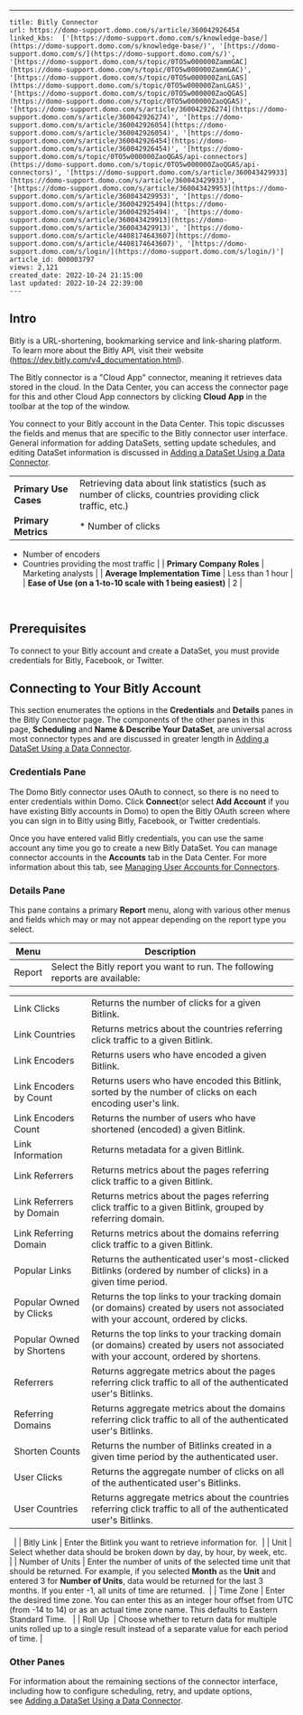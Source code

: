 ---
    title: Bitly Connector
    url: https://domo-support.domo.com/s/article/360042926454
    linked_kbs:  ['[https://domo-support.domo.com/s/knowledge-base/](https://domo-support.domo.com/s/knowledge-base/)', '[https://domo-support.domo.com/s/](https://domo-support.domo.com/s/)', '[https://domo-support.domo.com/s/topic/0TO5w000000ZammGAC](https://domo-support.domo.com/s/topic/0TO5w000000ZammGAC)', '[https://domo-support.domo.com/s/topic/0TO5w000000ZanLGAS](https://domo-support.domo.com/s/topic/0TO5w000000ZanLGAS)', '[https://domo-support.domo.com/s/topic/0TO5w000000ZaoQGAS](https://domo-support.domo.com/s/topic/0TO5w000000ZaoQGAS)', '[https://domo-support.domo.com/s/article/360042926274](https://domo-support.domo.com/s/article/360042926274)', '[https://domo-support.domo.com/s/article/360042926054](https://domo-support.domo.com/s/article/360042926054)', '[https://domo-support.domo.com/s/article/360042926454](https://domo-support.domo.com/s/article/360042926454)', '[https://domo-support.domo.com/s/topic/0TO5w000000ZaoQGAS/api-connectors](https://domo-support.domo.com/s/topic/0TO5w000000ZaoQGAS/api-connectors)', '[https://domo-support.domo.com/s/article/360043429933](https://domo-support.domo.com/s/article/360043429933)', '[https://domo-support.domo.com/s/article/360043429953](https://domo-support.domo.com/s/article/360043429953)', '[https://domo-support.domo.com/s/article/360042925494](https://domo-support.domo.com/s/article/360042925494)', '[https://domo-support.domo.com/s/article/360043429913](https://domo-support.domo.com/s/article/360043429913)', '[https://domo-support.domo.com/s/article/4408174643607](https://domo-support.domo.com/s/article/4408174643607)', '[https://domo-support.domo.com/s/login/](https://domo-support.domo.com/s/login/)']
    article_id: 000003797
    views: 2,121
    created_date: 2022-10-24 21:15:00
    last updated: 2022-10-24 22:39:00
    ---




Intro
------


Bitly is a URL-shortening, bookmarking service and link-sharing platform.  To learn more about the Bitly API, visit their website (<https://dev.bitly.com/v4_documentation.html>).


The Bitly connector is a "Cloud App" connector, meaning it retrieves data stored in the cloud. In the Data Center, you can access the connector page for this and other Cloud App connectors by clicking **Cloud App** in the toolbar at the top of the window.  


You connect to your Bitly account in the Data Center. This topic discusses the fields and menus that are specific to the Bitly connector user interface. General information for adding DataSets, setting update schedules, and editing DataSet information is discussed in [Adding a DataSet Using a Data Connector](/s/article/360042926274 "Adding a DataSet Using a Data Connector").




|  |  |
| --- | --- |
| **Primary Use Cases** | Retrieving data about link statistics (such as number of clicks, countries providing click traffic, etc.) |
| **Primary Metrics** | * Number of clicks
* Number of encoders
* Countries providing the most traffic
 |
| **Primary Company Roles** | Marketing analysts |
| **Average Implementation Time** | Less than 1 hour |
| **Ease of Use (on a 1-to-10 scale with 1 being easiest)** | 2 |


 


Prerequisites
-------------


To connect to your Bitly account and create a DataSet, you must provide credentials for Bitly, Facebook, or Twitter. 


Connecting to Your Bitly Account
--------------------------------


This section enumerates the options in the **Credentials** and **Details** panes in the Bitly Connector page. The components of the other panes in this page, **Scheduling** and **Name & Describe Your DataSet**, are universal across most connector types and are discussed in greater length in [Adding a DataSet Using a Data Connector](/s/article/360042926274 "Adding a DataSet Using a Data Connector").


### Credentials Pane


The Domo Bitly connector uses OAuth to connect, so there is no need to enter credentials within Domo. Click **Connect**(or select **Add Account** if you have existing Bitly accounts in Domo) to open the Bitly OAuth screen where you can sign in to Bitly using Bitly, Facebook, or Twitter credentials. 


Once you have entered valid Bitly credentials, you can use the same account any time you go to create a new Bitly DataSet. You can manage connector accounts in the **Accounts** tab in the Data Center. For more information about this tab, see [Managing User Accounts for Connectors](/s/article/360042926054 "Managing User Accounts for Connectors").


### Details Pane


This pane contains a primary **Report** menu, along with various other menus and fields which may or may not appear depending on the report type you select.




| Menu | Description |
| --- | --- |
| Report | Select the Bitly report you want to run. The following reports are available:

|  |  |
| --- | --- |
| Link Clicks | Returns the number of clicks for a given Bitlink. |
| Link Countries | Returns metrics about the countries referring click traffic to a given Bitlink. |
| Link Encoders | Returns users who have encoded a given Bitlink. |
| Link Encoders by Count | Returns users who have encoded this Bitlink, sorted by the number of clicks on each encoding user's link. |
| Link Encoders Count | Returns the number of users who have shortened (encoded) a given Bitlink. |
| Link Information | Returns metadata for a given Bitlink. |
| Link Referrers | Returns metrics about the pages referring click traffic to a given Bitlink. |
| Link Referrers by Domain | Returns metrics about the pages referring click traffic to a given Bitlink, grouped by referring domain. |
| Link Referring Domain | Returns metrics about the domains referring click traffic to a given Bitlink. |
| Popular Links | Returns the authenticated user's most-clicked Bitlinks (ordered by number of clicks) in a given time period. |
| Popular Owned by Clicks | Returns the top links to your tracking domain (or domains) created by users not associated with your account, ordered by clicks. |
| Popular Owned by Shortens | Returns the top links to your tracking domain (or domains) created by users not associated with your account, ordered by shortens. |
| Referrers | Returns aggregate metrics about the pages referring click traffic to all of the authenticated user's Bitlinks. |
| Referring Domains | Returns aggregate metrics about the domains referring click traffic to all of the authenticated user's Bitlinks.  |
| Shorten Counts | Returns the number of Bitlinks created in a given time period by the authenticated user. |
| User Clicks | Returns the aggregate number of clicks on all of the authenticated user's Bitlinks. |
| User Countries | Returns aggregate metrics about the countries referring click traffic to all of the authenticated user's Bitlinks. |

  |
| Bitly Link | Enter the Bitlink you want to retrieve information for.  |
| Unit | Select whether data should be broken down by day, by hour, by week, etc.  |
| Number of Units | Enter the number of units of the selected time unit that should be returned. For example, if you selected **Month** as the **Unit** and entered 3 for **Number of Units**, data would be returned for the last 3 months. If you enter -1, all units of time are returned.  |
| Time Zone | Enter the desired time zone. You can enter this as an integer hour offset from UTC (from -14 to 14) or as an actual time zone name. This defaults to Eastern Standard Time.   |
| Roll Up  | Choose whether to return data for multiple units rolled up to a single result instead of a separate value for each period of time. |


### Other Panes


For information about the remaining sections of the connector interface, including how to configure scheduling, retry, and update options, see [Adding a DataSet Using a Data Connector](/s/article/360042926274).   

